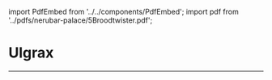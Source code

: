 import PdfEmbed from '../../components/PdfEmbed';
import pdf from '../pdfs/nerubar-palace/5Broodtwister.pdf';

# Ulgrax
---

<PdfEmbed src={pdf} />